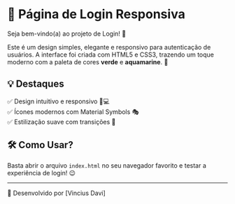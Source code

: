# 🌟 Página de Login Responsiva

Seja bem-vindo(a) ao projeto de Login! 🚀

Este é um design simples, elegante e responsivo para autenticação de usuários. A interface foi criada com HTML5 e CSS3, trazendo um toque moderno com a paleta de cores **verde** e **aquamarine**. 🎨

## 💡 Destaques
✅ Design intuitivo e responsivo 📱💻  
✅ Ícones modernos com Material Symbols 🎭  
✅ Estilização suave com transições 🔄

## 🛠 Como Usar?
Basta abrir o arquivo `index.html` no seu navegador favorito e testar a experiência de login! 😉

---
💙 Desenvolvido por [Vincius Davi]

